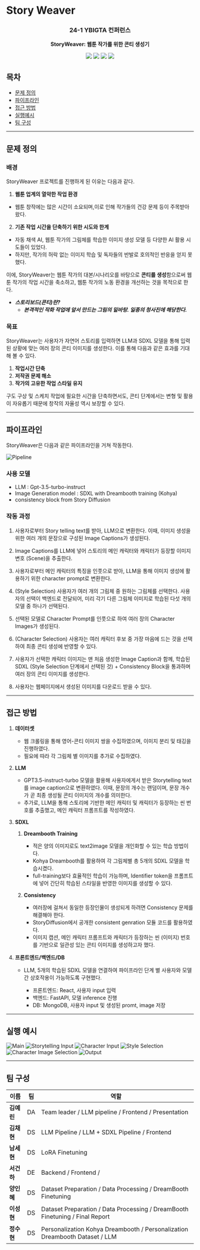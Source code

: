# Story Weaver

<div align="center">
<h3>24-1 YBIGTA 컨퍼런스</h3>

**StoryWeaver: 웹툰 작가를 위한 콘티 생성기**

<img src="https://img.shields.io/badge/React Native-61DAFB?style=for-the-badge&logo=React&logoColor=white"> <img src="https://img.shields.io/badge/FastAPI-009688?style=for-the-badge&logo=FastAPI&logoColor=white"> <img src="https://img.shields.io/badge/OpenAI API-412991?style=for-the-badge&logo=OpenAI&logoColor=white"> <img src="https://img.shields.io/badge/MySQL-4479A1?style=for-the-badge&logo=MySQL&logoColor=white">

</div>

## 목차
- [문제 정의](#문제-정의)
- [파이프라인](#파이프라인)
- [접근 방법](#접근-방법)
- [실행예시 ](#실행-예시)
- [팀 구성](#팀-구성)

---

## 문제 정의

### 배경

StoryWeaver 프로젝트를 진행하게 된 이유는 다음과 같다.

1. **웹툰 업계의 열악한 작업 환경**
- 웹툰 창작에는 많은 시간이 소요되며,이로 인해 작가들의 건강 문제 등이 주목받아 왔다.

2. **기존 작업 시간을 단축하기 위한 시도와 한계**
- 자동 채색 AI, 웹툰 작가의 그림체를 학습한 이미지 생성 모델 등 다양한 AI 활용 시도들이 있었다.
- 하지만, 작가의 허락 없는 이미지 학습 및 독자들의 반발로 호의적인 반응을 얻지 못했다.

이에, StoryWeaver는 웹툰 작가의 대본/시나리오를 바탕으로 **콘티를 생성**함으로써 웹툰 작가의 작업 시간을 축소하고, 웹툰 작가의 노동 환경을 개선하는 것을 목적으로 한다.

- ***스토리보드(콘티)란?***
   - ***본격적인 작화 작업에 앞서 만드는 그림의 밑바탕. 일종의 청사진에 해당한다.***

### 목표

 StoryWeaver는 사용자가 자연어 스토리를 입력하면 LLM과 SDXL 모델을 통해 입력된 상황에 맞는 여러 장의 콘티 이미지를 생성한다. 이를 통해 다음과 같은 효과를 기대해 볼 수 있다.

1. **작업시간 단축**
2. **저작권 문제 해소**
3. **작가의 고유한 작업 스타일 유지**

 구도 구상 및 스케치 작업에 필요한 시간을 단축하면서도, 콘티 단계에서는 변형 및 활용이 자유롭기 때문에 창작의 자율성 역시 보장할 수 있다.

---

## 파이프라인

StoryWeaver은 다음과 같은 파이프라인을 거쳐 작동한다.

![Pipeline](/imgs/pipeline.PNG)

### 사용 모델

- LLM : Gpt-3.5-turbo-instruct
- Image Generation model : SDXL with Dreambooth training (Kohya)
- consistency block from Story Diffusion

### 작동 과정

1. 사용자로부터 Story telling text를 받아, LLM으로 변환한다. 이때, 이미지 생성을 위한 여러 개의 문장으로 구성된 Image Captions가 생성된다.

2. Image Captions를 LLM에 넣어 스토리의 메인 캐릭터와 캐릭터가 등장할 이미지 변호 (Scene)을 추출한다.

3. 사용자로부터 메인 캐릭터의 특징을 인풋으로 받아, LLM을 통해 이미지 생성에 활용하기 위한 character prompt로 변환한다.

4. (Style Selection) 사용자가 여러 개의 그림체 중 원하는 그림체를 선택한다. 사용자의 선택이 백엔드로 전달되어, 미리 각기 다른 그림체 이미지로 학습된 다섯 개의 모델 중 하나가 선택된다.

5. 선택된 모델로 Character Prompt를 인풋으로 하여 여러 장의 Character Images가 생성된다. 

6. (Character Selection) 사용자는 여러 캐릭터 후보 중 가장 마음에 드는 것을 선택하여 최종 콘티 생성에 반영할 수 있다.

7. 사용자가 선택한 캐릭터 이미지는 맨 처음 생성한 Image Caption과 함께, 학습된 SDXL (Style Selection 단계에서 선택된 것) + Consistency Block을 통과하며 여러 장의 콘티 이미지를 생성한다.

8. 사용자는 웹페이지에서 생성된 이미지를 다운로드 받을 수 있다.


---

## 접근 방법

1. **데이터셋**
    - 웹 크롤링을 통해 영어-콘티 이미지 쌍을 수집하였으며, 이미지 분리 및 태깅을 진행하였다.
    - 필요에 따라 각 그림체 별 이미지를 추가로 수집하였다.

2. **LLM**
    - GPT3.5-instruct-turbo 모델을 활용해 사용자에게서 받은 Storytelling text를 image caption으로 변환하였다. 이때, 문장의 개수는 랜덤이며, 문장 개수가 곧 최종 생성될 콘티 이미지의 개수를 의미한다.
    - 추가로, LLM을 통해 스토리에 기반한 메인 캐릭터 및 캐릭터가 등장하는 씬 번호를 추출했고, 메인 캐릭터 프롬프트를 작성하였다.

3. **SDXL**

    1. **Dreambooth Training**
        - 적은 양의 이미지로도 text2image 모델을 개인화할 수 있는 학습 방법이다.
        - Kohya Dreambooth를 활용하여 각 그림체별 총 5개의 SDXL 모델을 학습시켰다.
        - full-training보다 효율적인 학습이 가능하며, Identifier token을 프롬프트에 넣어 간단히 학습된 스타일을 반영한 이미지를 생성할 수 있다.


    2. **Consistency**
        - 여러장에 걸쳐서 동일한 등장인물이 생성되게 하려면 Consistency 문제를 해결해야 한다.
        - StoryDiffusion에서 공개한 consistent genration 모듈 코드를 활용하였다.
        - 이미지 캡션, 메인 캐릭터 프롬프트와 캐릭터가 등장하는 씬 (이미지) 번호를 기반으로 일관성 있는 콘티 이미지를 생성하고자 했다.


4. **프론트엔드/백엔드/DB**
    
    - LLM, 5개의 학습된 SDXL 모델을 연결하여 파이프라인 단계 별 사용자와 모델 간 상호작용이 가능하도록 구현했다.

        - 프론트엔드: React, 사용자 input 입력
        - 백엔드: FastAPI, 모델 inference 진행
        - DB: MongoDB, 사용자 input 및 생성된 promt, image 저장

---

## 실행 예시

![Main](/imgs/1.PNG)
![Storytelling Input](/imgs/2.PNG)
![Character Input](/imgs/3.PNG)
![Style Selection](/imgs/4.PNG)
![Character Image Selection](/imgs/5.PNG)
![Output](/imgs/6.PNG)

---

## 팀 구성

|이름|팀|역할|
|-|-|-|
|**김예린**|DA| Team leader / LLM pipeline / Frontend / Presentation |
|**김채현**|DS| LLM Pipeline / LLM + SDXL Pipeline / Frontend |
|**남세현**|DS| LoRA Finetuning |
|**서건하**|DE| Backend / Frontend / |
|**양인혜**|DS| Dataset Preparation / Data Processing / DreamBooth Finetuning |
|**이성현**|DS| Dataset Preparation / Data Processing / DreamBooth Finetuning / Final Report|
|**정수현**|DS| Personalization Kohya Dreambooth / Personalization Dreambooth Dataset / LLM |
